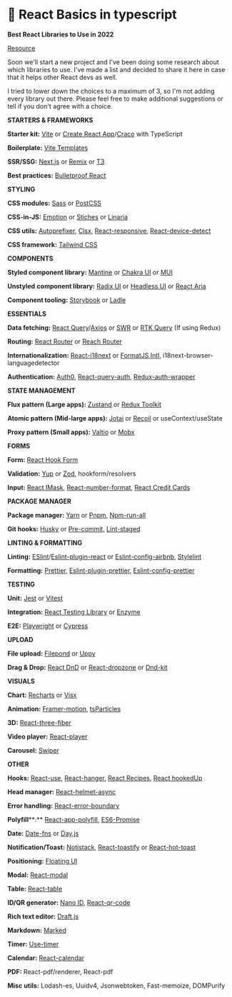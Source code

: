 # 🔵 React Basics in typescript
**Best React Libraries to Use in 2022**

[Resource](https://www.reddit.com/r/reactjs/search?q=flair_name%3A%22Resource%22&restrict_sr=1)

Soon we'll start a new project and I've been doing some research about which libraries to use. I've made a list and decided to share it here in case that it helps other React devs as well.

I tried to lower down the choices to a maximum of 3, so I'm not adding every library out there. Please feel free to make additional suggestions or tell if you don't agree with a choice.

**STARTERS & FRAMEWORKS**

**Starter kit:** [Vite](https://vitejs.dev/) or [Create React App](https://create-react-app.dev/)/[Craco](https://github.com/dilanx/craco) with TypeScript

**Boilerplate:** [Vite Templates](https://github.com/vitejs/awesome-vite)

**SSR/SSG:** [Next.js](https://nextjs.org/) or [Remix](https://remix.run/) or [T3](https://create.t3.gg/)

**Best practices:** [Bulletproof React](https://github.com/alan2207/bulletproof-react)

**STYLING**

**CSS modules:** [Sass](https://sass-lang.com/) or [PostCSS](https://postcss.org/)

**CSS-in-JS:** [Emotion](https://emotion.sh/docs/introduction) or [Stiches](https://github.com/stitchesjs/stitches) or [Linaria](https://github.com/callstack/linaria)

**CSS utils:** [Autoprefixer](https://github.com/postcss/autoprefixer), [Clsx](https://github.com/lukeed/clsx), [React-responsive](https://github.com/yocontra/react-responsive), [React-device-detect](https://github.com/duskload/react-device-detect)

**CSS framework:** [Tailwind CSS](https://tailwindcss.com/)

**COMPONENTS**

**Styled component library:** [Mantine](https://mantine.dev/) or [Chakra UI](https://chakra-ui.com/) or [MUI](https://mui.com/)

**Unstyled** **component library:** [Radix UI](https://www.radix-ui.com/) or [Headless UI](https://headlessui.com/) or [React Aria](https://react-spectrum.adobe.com/react-aria/)

**Component tooling:** [Storybook](https://storybook.js.org/) or [Ladle](https://ladle.dev/)

**ESSENTIALS**

**Data fetching:** [React Query](https://tanstack.com/query/v4/?from=reactQueryV3&original=https://react-query-v3.tanstack.com/)/[Axios](https://github.com/axios/axios) or [SWR](https://swr.vercel.app/) or [RTK Query](https://redux-toolkit.js.org/rtk-query/overview) (If using Redux)

**Routing:** [React Router](https://reactrouter.com/) or [Reach Router](https://github.com/reach/router)

**Internationalization:** [React-i18next](https://react.i18next.com/) or [FormatJS Intl](https://formatjs.io/docs/intl/), i18next-browser-languagedetector

**Authentication:** [Auth0](https://github.com/auth0/auth0-react), [React-query-auth](https://github.com/alan2207/react-query-auth), [Redux-auth-wrapper](https://github.com/mjrussell/redux-auth-wrapper)

**STATE MANAGEMENT**

**Flux pattern (Large apps):** [Zustand](https://github.com/pmndrs/zustand) or [Redux Toolkit](https://redux-toolkit.js.org/)

**Atomic pattern (Mid-large apps):** [Jotai](https://jotai.org/) or [Recoil](https://recoiljs.org/) or useContext/useState

**Proxy pattern (Small apps):** [Valtio](https://github.com/pmndrs/valtio) or [Mobx](https://mobx.js.org/README.html)

**FORMS**

**Form:** [React Hook Form](https://react-hook-form.com/)

**Validation:** [Yup](https://github.com/jquense/yup) or [Zod](https://github.com/colinhacks/zod), hookform/resolvers

**Input:** [React IMask](https://github.com/uNmAnNeR/imaskjs/tree/master/packages/react-imask), [React-number-format](https://github.com/s-yadav/react-number-format), [React Credit Cards](https://github.com/amaroteam/react-credit-cards)

**PACKAGE MANAGER**

**Package manager:** [Yarn](https://yarnpkg.com/) or [Pnpm](https://pnpm.io/), [Npm-run-all](https://github.com/mysticatea/npm-run-all)

**Git hooks:** [Husky](https://github.com/typicode/husky) or [Pre-commit,](https://pre-commit.com/) [Lint-staged](https://github.com/okonet/lint-staged)

**LINTING & FORMATTING**

**Linting:** [ESlint](https://eslint.org/)/[Eslint-plugin-react](https://www.npmjs.com/package/eslint-plugin-react) or [Eslint-config-airbnb](https://github.com/airbnb/javascript/tree/master/packages/eslint-config-airbnb), [Stylelint](https://stylelint.io/)

**Formatting:** [Prettier](https://prettier.io/), [Eslint-plugin-prettier](https://github.com/prettier/eslint-plugin-prettier), [Eslint-config-prettier](https://github.com/prettier/eslint-config-prettier)

**TESTING**

**Unit:** [Jest](https://jestjs.io/) or [Vitest](https://vitest.dev/)

**Integration:** [React Testing Library](https://testing-library.com/docs/react-testing-library/intro/) or [Enzyme](https://enzymejs.github.io/enzyme/)

**E2E:** [Playwright](https://playwright.dev/) or [Cypress](https://github.com/cypress-io/cypress)

**UPLOAD**

**File upload:** [Filepond](https://pqina.nl/filepond/) or [Uppy](https://uppy.io/)

**Drag & Drop:** [React DnD](https://react-dnd.github.io/react-dnd/about) or [React-dropzone](https://react-dropzone.js.org/) or [Dnd-kit](https://dndkit.com/)

**VISUALS**

**Chart:** [Recharts](https://recharts.org/) or [Visx](https://github.com/airbnb/visx)

**Animation:** [Framer-motion](https://www.framer.com/motion/), [tsParticles](https://github.com/matteobruni/tsparticles)

**3D:** [React-three-fiber](https://github.com/pmndrs/react-three-fiber)

**Video player:** [React-player](https://github.com/cookpete/react-player)

**Carousel:** [Swiper](https://github.com/nolimits4web/swiper)

**OTHER**

**Hooks:** [React-use](https://github.com/streamich/react-use), [React-hanger](https://github.com/kitze/react-hanger), [React Recipes](https://github.com/craig1123/react-recipes), [React hookedUp](https://github.com/zakariaharti/react-hookedup)

**Head manager:** [React-helmet-async](https://github.com/staylor/react-helmet-async)

**Error handling:** [React-error-boundary](https://github.com/bvaughn/react-error-boundary)

**Polyfill****:** [React-app-polyfill](https://github.com/facebook/create-react-app/tree/master/packages/react-app-polyfill), [ES6-Promise](https://github.com/stefanpenner/es6-promise)

**Date:** [Date-fns](https://date-fns.org/) or [Day.js](https://day.js.org/)

**Notification/Toast:** [Notistack](https://github.com/iamhosseindhv/notistack), [React-toastify](https://github.com/fkhadra/react-toastify) or [React-hot-toast](https://react-hot-toast.com/)

**Positioning:** [Floating UI](https://floating-ui.com/)

**Modal:** [React-modal](https://github.com/reactjs/react-modal)

**Table:** [React-table](https://tanstack.com/table/v7/)

**ID/QR generator:** [Nano ID](https://github.com/ai/nanoid), [React-qr\-code](https://github.com/rosskhanas/react-qr-code)

**Rich text editor:** [Draft.js](https://draftjs.org/)

**Markdown:** [Marked](https://github.com/markedjs/marked)

**Timer:** [Use-timer](https://github.com/thibaultboursier/use-timer)

**Calendar:** [React-calendar](https://github.com/wojtekmaj/react-calendar)

**PDF:** React-pdf/renderer, React-pdf

**Misc** **utils:** Lodash\-es, Uuidv4, Jsonwebtoken, Fast-memoize, DOMPurify
